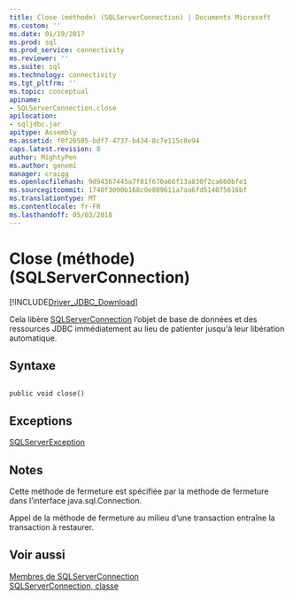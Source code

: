 ```yaml
---
title: Close (méthode) (SQLServerConnection) | Documents Microsoft
ms.custom: ''
ms.date: 01/19/2017
ms.prod: sql
ms.prod_service: connectivity
ms.reviewer: ''
ms.suite: sql
ms.technology: connectivity
ms.tgt_pltfrm: ''
ms.topic: conceptual
apiname:
- SQLServerConnection.close
apilocation:
- sqljdbc.jar
apitype: Assembly
ms.assetid: f0f26585-bdf7-4737-b434-8c7e115c8e94
caps.latest.revision: 8
author: MightyPen
ms.author: genemi
manager: craigg
ms.openlocfilehash: 9d94367445a7f01f670a66f13a830f2ca660bfe1
ms.sourcegitcommit: 1740f3090b168c0e809611a7aa6fd514075616bf
ms.translationtype: MT
ms.contentlocale: fr-FR
ms.lasthandoff: 05/03/2018
---
```

# <a name="close-method-sqlserverconnection"></a>Close (méthode) (SQLServerConnection)
[!INCLUDE[Driver_JDBC_Download](../../../includes/driver_jdbc_download.md)]

  Cela libère [SQLServerConnection](../../../connect/jdbc/reference/sqlserverconnection-class.md) l’objet de base de données et des ressources JDBC immédiatement au lieu de patienter jusqu'à leur libération automatique.  
  
## <a name="syntax"></a>Syntaxe  
  
```  
  
public void close()  
```  
  
## <a name="exceptions"></a>Exceptions  
 [SQLServerException](../../../connect/jdbc/reference/sqlserverexception-class.md)  
  
## <a name="remarks"></a>Notes  
 Cette méthode de fermeture est spécifiée par la méthode de fermeture dans l’interface java.sql.Connection.  
  
 Appel de la méthode de fermeture au milieu d’une transaction entraîne la transaction à restaurer.  
  
## <a name="see-also"></a>Voir aussi  
 [Membres de SQLServerConnection](../../../connect/jdbc/reference/sqlserverconnection-members.md)   
 [SQLServerConnection, classe](../../../connect/jdbc/reference/sqlserverconnection-class.md)  
  
  
